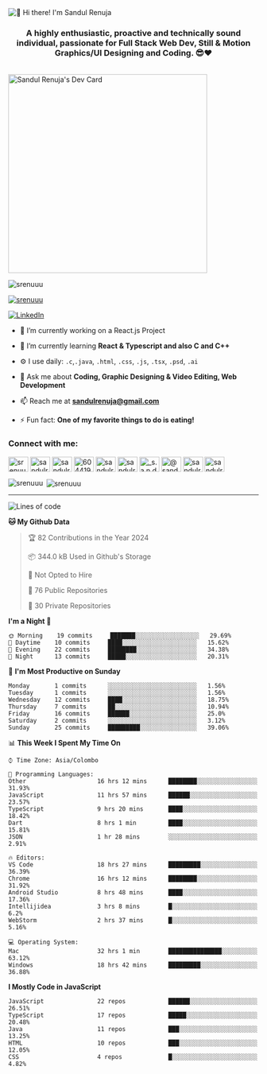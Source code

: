 <img src="https://user-images.githubusercontent.com/49369577/97047278-562d0200-1596-11eb-8a4f-656b2acf2b6a.gif" alt="👋 Hi there! I'm Sandul Renuja" title="👋 Hi there! I'm Sandul Renuja"/>
<h3 align="center">A highly enthusiastic, proactive and technically sound individual, passionate for Full Stack Web Dev, Still & Motion Graphics/UI Designing and Coding. 😎❤</h3>
<br>
<a href="https://app.daily.dev/sandulr"><img src="https://api.daily.dev/devcards/0ac820e4d7bf4fb8a52823b51c67f13e.png?r=0uy" width="400" alt="Sandul Renuja's Dev Card"/></a>
<br>
<p align="left"> <img src="https://komarev.com/ghpvc/?username=srenuuu&label=Profile%20views&color=43cc11&style=flat" alt="srenuuu" /> </p>

<p align="left"> <a href="https://github.com/ryo-ma/github-profile-trophy"><img src="https://github-profile-trophy.vercel.app/?username=srenuuu&title=Commit,PullRequest,Repository" alt="srenuuu" /></a> </p>

<p align="left">
   <a href="https://linkedin.com/in/sandulr/" target="_blank">
      <img src="https://img.shields.io/badge/-Sandul Renuja-blue?style=for-the-badge&logo=Linkedin" alt="LinkedIn">
   </a>
</p>

- 🔭 I’m currently working on a React.js Project
- 🌱 I’m currently learning **React & Typescript and also C and C++**
- ⚙️ I use daily: `.c`,`.java`, `.html`, `.css`, `.js`, `.tsx`, `.psd`, `.ai`
- 💬 Ask me about **Coding, Graphic Designing & Video Editing, Web Development**
- 📫 Reach me at **sandulrenuja@gmail.com**

- ⚡ Fun fact: **One of my favorite things to do is eating!**

<h3 align="left">Connect with me:</h3>
<p align="left">
<a href="https://dev.to/srenuuu" target="blank"><img align="center" src="https://cdn.jsdelivr.net/npm/simple-icons@3.0.1/icons/dev-dot-to.svg" alt="srenuuu" height="30" width="40" /></a>
<a href="https://twitter.com/sandulr" target="blank"><img align="center" src="https://cdn.jsdelivr.net/npm/simple-icons@3.0.1/icons/twitter.svg" alt="sandulr" height="30" width="40" /></a>
<a href="https://linkedin.com/in/sandulr" target="blank"><img align="center" src="https://cdn.jsdelivr.net/npm/simple-icons@3.0.1/icons/linkedin.svg" alt="sandulr" height="30" width="40" /></a>
<a href="https://stackoverflow.com/users/6044198" target="blank"><img align="center" src="https://cdn.jsdelivr.net/npm/simple-icons@3.0.1/icons/stackoverflow.svg" alt="6044198" height="30" width="40" /></a>
<a href="https://kaggle.com/sandulrenuja" target="blank"><img align="center" src="https://cdn.jsdelivr.net/npm/simple-icons@3.0.1/icons/kaggle.svg" alt="sandulrenuja" height="30" width="40" /></a>
<a href="https://fb.com/sandulrenuja" target="blank"><img align="center" src="https://cdn.jsdelivr.net/npm/simple-icons@3.0.1/icons/facebook.svg" alt="sandulrenuja" height="30" width="40" /></a>
<a href="https://instagram.com/_s.a.n.d.u.l_" target="blank"><img align="center" src="https://cdn.jsdelivr.net/npm/simple-icons@3.0.1/icons/instagram.svg" alt="_s.a.n.d.u.l_" height="30" width="40" /></a>
<a href="https://medium.com/@sandulrenuja" target="blank"><img align="center" src="https://cdn.jsdelivr.net/npm/simple-icons@3.0.1/icons/medium.svg" alt="@sandulrenuja" height="30" width="40" /></a>
<a href="https://www.codechef.com/users/sandulr" target="blank"><img align="center" src="https://cdn.jsdelivr.net/npm/simple-icons@3.1.0/icons/codechef.svg" alt="sandulr" height="30" width="40" /></a>
<a href="https://www.hackerrank.com/sandulrenuja" target="blank"><img align="center" src="https://cdn.jsdelivr.net/npm/simple-icons@3.0.1/icons/hackerrank.svg" alt="sandulrenuja" height="30" width="40" /></a>
</p>


<p><img align="left" src="https://github-readme-stats.vercel.app/api/top-langs?username=srenuuu&show_icons=true&locale=en&layout=compact" alt="srenuuu" /></p>

<p>&nbsp;<img align="center" src="https://github-readme-stats.vercel.app/api?username=srenuuu&show_icons=true&locale=en" alt="srenuuu" /></p>

<hr>

<!--START_SECTION:waka-->
![Lines of code](https://img.shields.io/badge/From%20Hello%20World%20I%27ve%20Written-0%20lines%20of%20code-blue)

**🐱 My Github Data** 

> 🏆 82 Contributions in the Year 2024
 > 
> 📦 344.0 kB Used in Github's Storage 
 > 
> 🚫 Not Opted to Hire
 > 
> 📜 76 Public Repositories
 > 
> 🔑 30 Private Repositories 

**I'm a Night 🦉** 

```text
🌞 Morning    19 commits     ███████░░░░░░░░░░░░░░░░░░   29.69% 
🌆 Daytime    10 commits     ████░░░░░░░░░░░░░░░░░░░░░   15.62% 
🌃 Evening    22 commits     ████████░░░░░░░░░░░░░░░░░   34.38% 
🌙 Night      13 commits     █████░░░░░░░░░░░░░░░░░░░░   20.31%

```
📅 **I'm Most Productive on Sunday** 

```text
Monday       1 commits      ░░░░░░░░░░░░░░░░░░░░░░░░░   1.56% 
Tuesday      1 commits      ░░░░░░░░░░░░░░░░░░░░░░░░░   1.56% 
Wednesday    12 commits     ████░░░░░░░░░░░░░░░░░░░░░   18.75% 
Thursday     7 commits      ██░░░░░░░░░░░░░░░░░░░░░░░   10.94% 
Friday       16 commits     ██████░░░░░░░░░░░░░░░░░░░   25.0% 
Saturday     2 commits      ░░░░░░░░░░░░░░░░░░░░░░░░░   3.12% 
Sunday       25 commits     █████████░░░░░░░░░░░░░░░░   39.06%

```


📊 **This Week I Spent My Time On** 

```text
⌚︎ Time Zone: Asia/Colombo

💬 Programming Languages: 
Other                    16 hrs 12 mins      ████████░░░░░░░░░░░░░░░░░   31.93% 
JavaScript               11 hrs 57 mins      ██████░░░░░░░░░░░░░░░░░░░   23.57% 
TypeScript               9 hrs 20 mins       ████░░░░░░░░░░░░░░░░░░░░░   18.42% 
Dart                     8 hrs 1 min         ████░░░░░░░░░░░░░░░░░░░░░   15.81% 
JSON                     1 hr 28 mins        ░░░░░░░░░░░░░░░░░░░░░░░░░   2.91%

🔥 Editors: 
VS Code                  18 hrs 27 mins      █████████░░░░░░░░░░░░░░░░   36.39% 
Chrome                   16 hrs 12 mins      ████████░░░░░░░░░░░░░░░░░   31.92% 
Android Studio           8 hrs 48 mins       ████░░░░░░░░░░░░░░░░░░░░░   17.36% 
Intellijidea             3 hrs 8 mins        █░░░░░░░░░░░░░░░░░░░░░░░░   6.2% 
WebStorm                 2 hrs 37 mins       █░░░░░░░░░░░░░░░░░░░░░░░░   5.16%

💻 Operating System: 
Mac                      32 hrs 1 min        ███████████████░░░░░░░░░░   63.12% 
Windows                  18 hrs 42 mins      █████████░░░░░░░░░░░░░░░░   36.88%

```

**I Mostly Code in JavaScript** 

```text
JavaScript               22 repos            ██████░░░░░░░░░░░░░░░░░░░   26.51% 
TypeScript               17 repos            █████░░░░░░░░░░░░░░░░░░░░   20.48% 
Java                     11 repos            ███░░░░░░░░░░░░░░░░░░░░░░   13.25% 
HTML                     10 repos            ███░░░░░░░░░░░░░░░░░░░░░░   12.05% 
CSS                      4 repos             █░░░░░░░░░░░░░░░░░░░░░░░░   4.82%

```



<!--END_SECTION:waka-->
